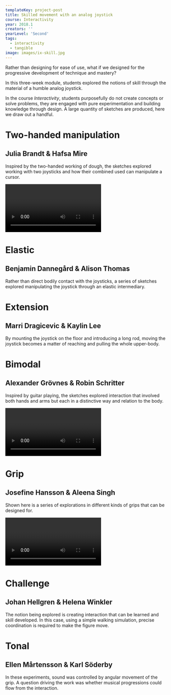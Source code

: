 ```yaml
---
templateKey: project-post
title: Skilled movement with an analog joystick
course: Interactivity
year: 2018.1
creators: ''
yearLevel: 'Second'
tags:
  - interactivity
  - tangible
image: images/ix-skill.jpg
---
```


Rather than designing for ease of use, what if we designed for the progressive development of technique and mastery?

In this three-week module, students explored the notions of skill through the material of a humble analog joystick.

In the course <em>Interactivity</em>, students purposefully do not create concepts or solve problems, they are engaged with pure experimentation and building knowledge through design. A large quantity of sketches are produced, here we draw out a handful.


<div className="narrow section">

# Two-handed manipulation
## Julia Brandt & Hafsa Mire

Inspired by the two-handed working of dough, the sketches explored working with two joysticks and how their combined used can manipulate a cursor.

<Video path="2018/images/ix-skill-1-1.webm" />
<Video path="2018/images/ix-skill-1-2.webm" />

</div>

<div className="narrow section">

# Elastic
## Benjamin Dannegård & Alison Thomas

Rather than direct bodily contact with the joysticks, a series of sketches explored manipulating the joystick through an elastic intermediary.

<MauVideo id="0_2ahlavp5" />
</div>


<div className="narrow section">

# Extension
## Marri Dragicevic & Kaylin Lee

By mounting the joystick on the floor and introducing a long rod, moving the joystick becomes a matter of reaching and pulling the whole upper-body.

<MauVideo id="0_2bfxmqq3" />
</div>

<div className="narrow section">

# Bimodal
## Alexander Grövnes & Robin Schritter

Inspired by guitar playing, the sketches explored interaction that involved both hands and arms but each in a distinctive way and relation to the body.

<Video path="2018/images/ix-skill-2-1.webm" />
<Video path="2018/images/ix-skill-2-2.webm" />
<Video path="2018/images/ix-skill-2-3.webm" />

</div>

<div className="narrow section">

# Grip
## Josefine Hansson & Aleena Singh

Shown here is a series of explorations in different kinds of grips that can be designed for.

<Video path="2018/images/ix-skill-3-1.webm" />
<Video path="2018/images/ix-skill-3-2.webm" />
<Video path="2018/images/ix-skill-3-3.webm" />
<Video path="2018/images/ix-skill-3-4.webm" />
<Video path="2018/images/ix-skill-3-5.webm" />

</div>

<div className="narrow section">

# Challenge
## Johan Hellgren & Helena Winkler

The notion being explored is creating interaction that can be learned and skill developed. In this case, using a simple walking simulation, precise coordination is required to make the figure move.

<MauVideo id="0_j74un1qj" />

</div>

<div className="narrow section">

# Tonal
## Ellen Mårtensson & Karl Söderby

In these experiments, sound was controlled by angular movement of the grip. A question driving the work was whether musical progressions could flow from the interaction.

<MauVideo id="0_wn66oml6" />
</div>

